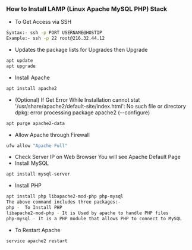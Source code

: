 ### How to Install LAMP (Linux Apache MySQL PHP) Stack

- To Get Access via SSH
```sh
Syntax:- ssh -p PORT USERNAME@HOSTIP
Example:- ssh -p 22 root@216.32.44.12
```

- Updates the package lists for Upgrades then Upgrade
```sh
apt update
apt upgrade
```
- Install Apache
```sh
apt install apache2
```
- (Optional) If Get Error While Installation cannot stat '/usr/share/apache2/default-site/index.html': No such file or directory
dpkg: error processing package apache2 (--configure)
```sh
apt purge apache2-data
```
- Allow Apache through Firewall
```sh
ufw allow "Apache Full"
```
- Check Server IP on Web Browser You will see Apache Default Page
- Install MySQL
```sh
apt install mysql-server
```
- Install PHP
```sh
apt install php libapache2-mod-php php-mysql
The above command includes three packages:-
php -  To Install PHP
libapache2-mod-php - It is Used by apache to handle PHP files
php-mysql - It is a PHP module that allows PHP to connect to MySQL 
```
- To Restart Apache
```sh
service apache2 restart
```
